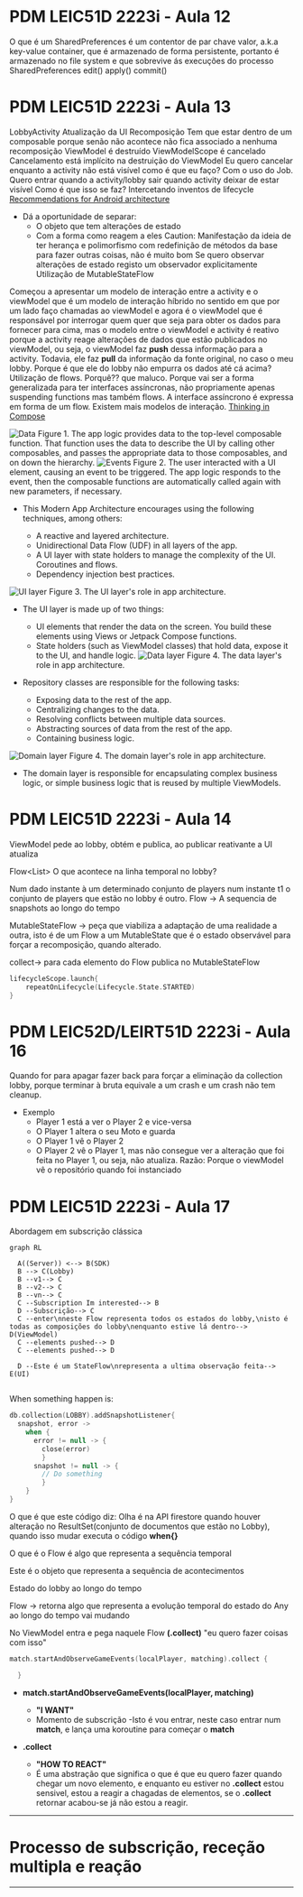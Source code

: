 # PDM LEIC51D 2223i - Aula 12

O que é um SharedPreferences é um contentor de par chave valor, a.k.a key-value container, que é armazenado de forma persistente, portanto é armazenado no file system e que sobrevive ás execuções do processo
SharedPreferences
edit()
apply()
commit()

# PDM LEIC51D 2223i - Aula 13

LobbyActivity
Atualização da UI
Recomposição
Tem que estar dentro de um composable porque senão não acontece não fica associado a nenhuma recomposição
ViewModel é destruído ViewModelScope é cancelado
Cancelamento está implícito na destruição do ViewModel
Eu quero cancelar enquanto a activity não está visível como é que eu faço?
Com o uso do Job.
Quero entrar quando a activity/lobby sair quando activity deixar de estar visível
Como é que isso se faz?
Intercetando inventos de lifecycle
[Recommendations for Android architecture](https://developer.android.com/topic/architecture/recommendations)

- Dá a oportunidade de separar:
  - O objeto que tem alterações de estado
  - Com a forma como reagem a eles
    Caution: Manifestação da ideia de ter herança e polimorfismo com redefinição de métodos da base para fazer outras coisas, não é muito bom
Se quero observar alterações de estado registo um observador explicitamente
Utilização de MutableStateFlow

Começou a apresentar um modelo de interação entre a activity e o viewModel que é um modelo de interação híbrido no sentido em que por um lado faço chamadas ao viewModel e agora é o viewModel que é responsável por interrogar quem quer que seja para obter os dados para fornecer para cima, mas o modelo entre o viewModel e activity é reativo porque a activity reage alterações de dados que estão publicados no viewModel, ou seja, o viewModel faz __push__ dessa informação para a activity. Todavia, ele faz __pull__ da informação da fonte original, no caso o meu lobby. Porque é que ele do lobby não empurra os dados até cá acima? Utilização de flows. Porquê?? que maluco. Porque vai ser a forma generalizada para ter interfaces assíncronas, não propriamente apenas suspending functions mas também flows. A interface assíncrono é expressa em forma de um flow. Existem mais modelos de interação.
[Thinking in Compose](https://developer.android.com/jetpack/compose/mental-model)

![Data](mmodel-flow-data.png)
Figure 1. The app logic provides data to the top-level composable function. That function uses the data to describe the UI by calling other composables, and passes the appropriate data to those composables, and on down the hierarchy.
![Events](mmodel-flow-events.png)
Figure 2. The user interacted with a UI element, causing an event to be triggered. The app logic responds to the event, then the composable functions are automatically called again with new parameters, if necessary.

- This Modern App Architecture encourages using the following techniques, among others:

  - A reactive and layered architecture.
  - Unidirectional Data Flow (UDF) in all layers of the app.
  - A UI layer with state holders to manage the complexity of the UI.
    Coroutines and flows.
  - Dependency injection best practices.

![UI layer](mad-arch-overview-ui.png)
Figure 3. The UI layer's role in app architecture.

- The UI layer is made up of two things:

  - UI elements that render the data on the screen. You build these elements using Views or Jetpack Compose functions.
  - State holders (such as ViewModel classes) that hold data, expose it to the UI, and handle logic.
![Data layer](mad-arch-overview-data.png)
Figure 4. The data layer's role in app architecture.

- Repository classes are responsible for the following tasks:

  - Exposing data to the rest of the app.
  - Centralizing changes to the data.
  - Resolving conflicts between multiple data sources.
  - Abstracting sources of data from the rest of the app.
  - Containing business logic.

![Domain layer](mad-arch-overview-domain.png)
Figure 4. The domain layer's role in app architecture.

- The domain layer is responsible for encapsulating complex business logic, or simple business logic that is reused by multiple ViewModels.

# PDM LEIC51D 2223i - Aula 14

ViewModel pede ao lobby, obtém e publica, ao publicar reativante a UI atualiza

Flow<List<PlayerInfo>>
O que acontece na linha temporal no lobby?

Num dado instante à um determinado conjunto de players num instante t1 o conjunto de players que estão no lobby é outro.
Flow -> A sequencia de snapshots ao longo do tempo

MutableStateFlow -> peça que viabiliza a adaptação de uma realidade a outra, isto é de um Flow a um MutableState que é o estado observável para forçar a recomposição, quando alterado.

collect-> para cada elemento do Flow publica no MutableStateFlow

```kotlin
lifecycleScope.launch{
    repeatOnLifecycle(Lifecycle.State.STARTED)
}
```

# PDM LEIC52D/LEIRT51D 2223i - Aula 16

Quando for para apagar fazer back para forçar a eliminação da collection lobby, porque terminar à bruta equivale a um crash e um crash não tem cleanup.

- Exemplo
  - Player 1 está a ver o Player 2 e vice-versa
  - O Player 1 altera o seu Moto e guarda
  - O Player 1 vê o Player 2
  - O Player 2 vê o Player 1, mas não consegue ver a alteração que foi feita no Player 1, ou seja, não atualiza.
Razão: Porque o viewModel vê o repositório quando foi instanciado

# PDM LEIC51D 2223i - Aula 17

Abordagem em subscrição clássica

```mermaid
graph RL

  A((Server)) <--> B(SDK)
  B --> C(Lobby)
  B --v1--> C
  B --v2--> C
  B --vn--> C
  C --Subscription Im interested--> B
  D --Subscrição--> C
  C --enter\nneste Flow representa todos os estados do lobby,\nisto é todas as composições do lobby\nenquanto estive lá dentro--> D(ViewModel)
  C --elements pushed--> D
  C --elements pushed--> D
 
  D --Este é um StateFlow\nrepresenta a ultima observação feita--> E(UI)


```

When something happen is:
```kotlin
db.collection(LOBBY).addSnapshotListener{
  snapshot, error ->
    when {
      error != null -> {
        close(error)
        }
      snapshot != null -> {
        // Do something
        }
    }
}
```
O que é que este código diz: Olha é na API firestore quando houver alteração no ResultSet(conjunto de documentos que estão no Lobby), quando isso mudar executa o código __when{}__

O que é o Flow é algo que representa a sequência temporal

Este é o objeto que representa a sequência de acontecimentos

Estado do lobby ao longo do tempo

Flow<Any> -> retorna algo que representa a evolução temporal do estado do Any ao longo do tempo vai mudando

No ViewModel entra e pega naquele Flow __(.collect)__ "eu quero fazer coisas com isso"

```kotlin
match.startAndObserveGameEvents(localPlayer, matching).collect { 

  }
```

- __match.startAndObserveGameEvents(localPlayer, matching)__
  - __"I WANT"__
  - Momento de subscrição
  -Isto é vou entrar, neste caso entrar num __match__, e lança uma koroutine para começar o __match__

- __.collect__
  - __"HOW TO REACT"__
  - É uma abstração que significa o que é que eu quero fazer quando chegar um novo elemento, e enquanto eu estiver no __.collect__ estou sensivel, estou a reagir a chagadas de elementos, se o __.collect__ retornar acabou-se já não estou a reagir.

---
# Processo de subscrição, receção multipla e reação
---

